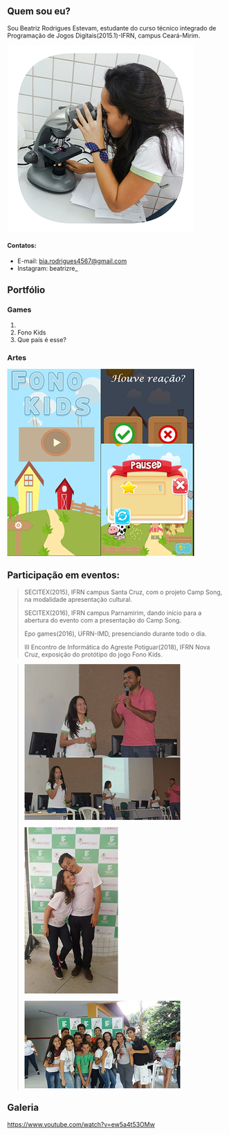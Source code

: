 ## [](#header-2)Quem sou eu?  

Sou Beatriz Rodrigues Estevam, estudante do curso técnico integrado de Programação de Jogos Digitais(2015.1)-IFRN, campus Ceará-Mirim.
  
  ![]( 	certa6.png)


#### [](#header-4)Contatos:  

*  E-mail: bia.rodrigues4567@gmail.com
*  Instagram: beatrizre_
  
  
## [](#header-2)Portfólio  

### [](#header-3)Games   

1.  
2.  Fono Kids
3.  Que país é esse?  

### [](#header-3)Artes

![](fk6.png)



## [](#header-2)Participação em eventos:

> SECITEX(2015), IFRN campus Santa Cruz, com o projeto Camp Song, na modalidade apresentação cultural.  
>  
> SECITEX(2016), IFRN campus Parnamirim, dando início para a abertura do evento com a presentação do Camp Song.  
>
> Epo games(2016), UFRN-IMD, presenciando durante todo o dia.
>
> III Encontro de Informática do Agreste Potiguar(2018), IFRN Nova Cruz, exposição do protótipo do jogo Fono Kids.  

  
 > ![](fkap.png)  
 >  
 > ![](jorg.jpg)  
 >  
 > ![](tam5.1.jpg)
      
 ## [](#header-2)Galeria  
    
 https://www.youtube.com/watch?v=ew5a4t53OMw  
   
 
      
   
    
